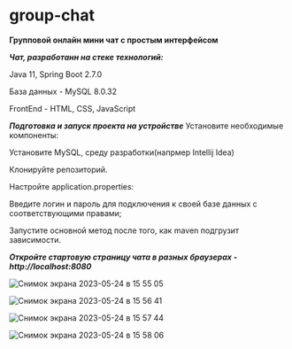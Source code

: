 # group-chat
**Групповой онлайн мини чат с простым интерфейсом**

***Чат, разработанн на стеке технологий:***

Java 11, Spring Boot 2.7.0

База данных - MySQL 8.0.32

FrontEnd - HTML, CSS, JavaScript

***Подготовка и запуск проекта на устройстве***
Установите необходимые компоненты:

Установите MySQL, среду разработки(напрмер Intellij Idea)

Клонируйте репозиторий.

Настройте application.properties:

Введите логин и пароль для подключения к своей базе данных с соответствующими правами;

Запустите основной метод после того, как maven подгрузит зависимости.

***Откройте стартовую страницу чата в разных браузерах - http://localhost:8080***

![Снимок экрана 2023-05-24 в 15 55 05](https://github.com/AndreiKonovalov/group-chat/assets/96517761/52f0b90a-f2a0-409c-96cb-00c00c6a3f04)

![Снимок экрана 2023-05-24 в 15 56 41](https://github.com/AndreiKonovalov/group-chat/assets/96517761/f347c0c5-7faf-4890-a09d-a481455e5944)

![Снимок экрана 2023-05-24 в 15 57 44](https://github.com/AndreiKonovalov/group-chat/assets/96517761/74e18d8d-7088-427c-b59e-31d8a251e362)

![Снимок экрана 2023-05-24 в 15 58 06](https://github.com/AndreiKonovalov/group-chat/assets/96517761/14c2def9-e735-4f3d-a4f7-e67d5211cc29)
